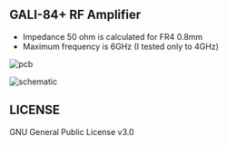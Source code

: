 
## GALI-84+ RF Amplifier
* Impedance 50 ohm is calculated for FR4 0.8mm
* Maximum frequency is 6GHz (I tested only to 4GHz)

![pcb](https://raw.githubusercontent.com/signalius/RF_Amplifier_GALI-84/master/img/pcb.png)


![schematic](https://raw.githubusercontent.com/signalius/RF_Amplifier_GALI-84/master/img/schematic_revA.svg)

## LICENSE
GNU General Public License v3.0

